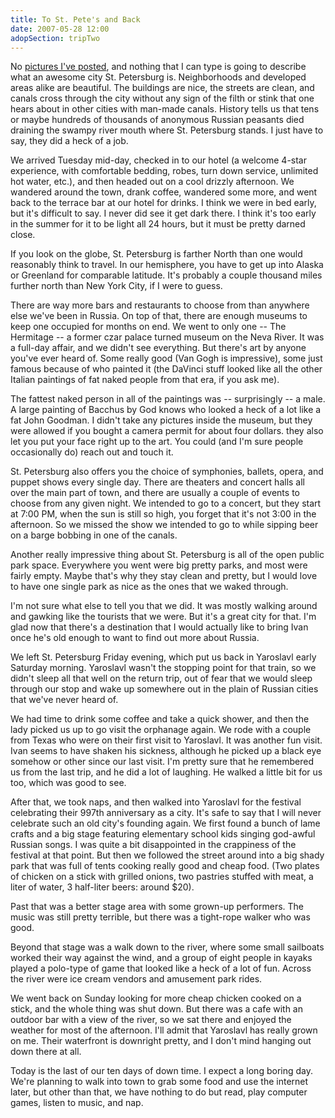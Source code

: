 ```yaml
---
title: To St. Pete's and Back
date: 2007-05-28 12:00
adopSection: tripTwo
---
```

No <a href="https://dynamic.theskinnyonbenny.com/gal/034" target="_blank">pictures I've posted</a>, and nothing that I can type is going to describe what an awesome city St. Petersburg is.  Neighborhoods and developed areas alike are beautiful.  The buildings are nice, the streets are clean, and canals cross through the city without any sign of the filth or stink that one hears about in other cities with man-made canals.  History tells us that tens or maybe hundreds of thousands of anonymous Russian peasants died draining the swampy river mouth where St. Petersburg stands.  I just have to say, they did a heck of a job.

We arrived Tuesday mid-day, checked in to our hotel (a welcome 4-star experience, with comfortable bedding, robes, turn down service, unlimited hot water, etc.), and then headed out on a cool drizzly afternoon.  We wandered around the town, drank coffee, wandered some more, and went back to the terrace bar at our hotel for drinks.  I think we were in bed early, but it's difficult to say.  I never did see it get dark there.  I think it's too early in the summer for it to be light all 24 hours, but it must be pretty darned close.

If you look on the globe, St. Petersburg is farther North than one would reasonably think to travel.  In our hemisphere, you have to get up into Alaska or Greenland for comparable latitude.  It's probably a couple thousand miles further north than New York City, if I were to guess.

There are way more bars and restaurants to choose from than anywhere else we've been in Russia.  On top of that, there are enough museums to keep  one occupied for months on end.  We went to only one -- The Hermitage -- a former czar palace turned museum on the Neva River.  It was a full-day affair, and we didn't see everything.  But there's art by anyone you've ever heard of.  Some really good (Van Gogh is impressive), some just famous because of who painted it (the DaVinci stuff looked like all the other Italian paintings of fat naked people from that era, if you ask me).

The fattest naked person in all of the paintings was -- surprisingly -- a male.  A large painting of Bacchus by God knows who looked a heck of a lot like a fat John Goodman.  I didn't take any pictures inside the museum, but they were allowed if you bought a camera permit for about four dollars.  they also let you put your face right up to the art.  You could (and I'm sure people occasionally do) reach out and touch it.

St. Petersburg also offers you the choice of symphonies, ballets, opera, and puppet shows every single day.  There are theaters and concert halls all over the main part of town, and there are usually a couple of events to choose from any given night.  We intended to go to a concert, but they start at 7:00 PM, when the sun is still so high, you forget that it's not 3:00 in the afternoon.  So we missed the show we intended to go to while sipping beer on a barge bobbing in one of the canals.

Another really impressive thing about St. Petersburg is all of the open public park space.  Everywhere you went were big pretty parks, and most were fairly empty.  Maybe that's why they stay clean and pretty, but I would love to have one single park as nice as the ones that we waked through.  

I'm not sure what else to tell you that we did.  It was mostly walking around and gawking like the tourists that we were.  But it's a great city for that.  I'm glad now that there's a destination that I would actually like to bring Ivan once he's old enough to want to find out more about Russia.

We left St. Petersburg Friday evening, which put us back in Yaroslavl early Saturday morning.  Yaroslavl wasn't the stopping point for that train, so we didn't sleep all that well on the return trip, out of fear that we would sleep through our stop and wake up somewhere out in the plain of Russian cities that we've never heard of.  

We had time to drink some coffee and take a quick shower, and then the lady picked us up to go visit the orphanage again.  We rode with a couple from Texas who were on their first visit to Yaroslavl.  It was another fun visit.  Ivan seems to have shaken his sickness, although he picked up a black eye somehow or other since our last visit.  I'm pretty sure that he remembered us from the last trip, and he did a lot of laughing.  He walked a little bit for us too, which was good to see.

After that, we took naps, and then walked into Yaroslavl for the festival celebrating their 997th anniversary as a city.  It's safe to say that I will never celebrate such an old city's founding again.  We first found a bunch of lame crafts and a big stage featuring elementary school kids singing god-awful Russian songs.  I was quite a bit disappointed in the crappiness of the festival at that point.  But then we followed the street around into a big shady park that was full of tents cooking really good and cheap food.  (Two plates of chicken on a stick with grilled onions, two pastries stuffed with meat, a liter of water, 3 half-liter beers:  around $20).

Past that was a better stage area with some grown-up performers.  The music was still pretty terrible, but there was a tight-rope walker who was good.

Beyond that stage was a walk down to the river, where some small sailboats worked their way against the wind, and a group of eight people in kayaks played a polo-type of game that looked like a heck of a lot of fun.  Across the river were ice cream vendors and amusement park rides.

We went back on Sunday looking for more cheap chicken cooked on a stick, and the whole thing was shut down.  But there was a cafe with an outdoor bar with a view of the river, so we sat there and enjoyed the weather for most of the afternoon.  I'll admit that Yaroslavl has really grown on me.  Their waterfront is downright pretty, and I don't mind hanging out down there at all.

Today is the last of our ten days of down time.  I expect a long boring day.  We're planning to walk into town to grab some food and use the internet later, but other than that, we have nothing to do but read, play computer games, listen to music, and nap.